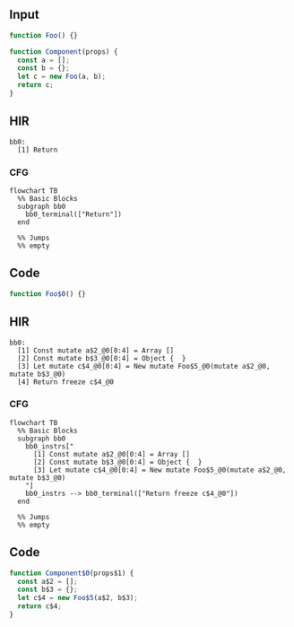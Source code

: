 
## Input

```javascript
function Foo() {}

function Component(props) {
  const a = [];
  const b = {};
  let c = new Foo(a, b);
  return c;
}

```

## HIR

```
bb0:
  [1] Return
```

### CFG

```mermaid
flowchart TB
  %% Basic Blocks
  subgraph bb0
    bb0_terminal(["Return"])
  end

  %% Jumps
  %% empty
```

## Code

```javascript
function Foo$0() {}

```
## HIR

```
bb0:
  [1] Const mutate a$2_@0[0:4] = Array []
  [2] Const mutate b$3_@0[0:4] = Object {  }
  [3] Let mutate c$4_@0[0:4] = New mutate Foo$5_@0(mutate a$2_@0, mutate b$3_@0)
  [4] Return freeze c$4_@0
```

### CFG

```mermaid
flowchart TB
  %% Basic Blocks
  subgraph bb0
    bb0_instrs["
      [1] Const mutate a$2_@0[0:4] = Array []
      [2] Const mutate b$3_@0[0:4] = Object {  }
      [3] Let mutate c$4_@0[0:4] = New mutate Foo$5_@0(mutate a$2_@0, mutate b$3_@0)
    "]
    bb0_instrs --> bb0_terminal(["Return freeze c$4_@0"])
  end

  %% Jumps
  %% empty
```

## Code

```javascript
function Component$0(props$1) {
  const a$2 = [];
  const b$3 = {};
  let c$4 = new Foo$5(a$2, b$3);
  return c$4;
}

```
      